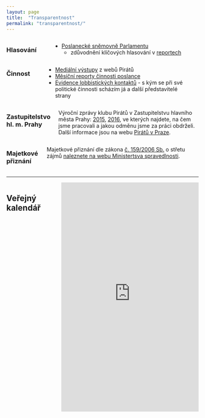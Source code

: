 ```yaml
---
layout: page
title:  "Transparentnost"
permalink: "transparentnost/"
---
```


<div class="row content-block">
  <div class="small-12 medium-6 columns">
    <h3>Hlasování</h3>
	<p>
      <ul>
        <li><a href="http://www.psp.cz/sqw/hlasovani.sqw?id=6488">Poslanecké sněmovně Parlamentu</a>
		<ul>
			<li>zdůvodnění klíčových hlasování v <a href="https://www.mikulas-peksa.eu/kategorie#report">reportech</a></li>
		</ul>
</li>
      </ul>
	</p>
  </div>

  <div class="small-12 medium-6 columns">
    <h3>Činnost</h3>
    <p>
      <ul>
        <li><a href="https://www.profant.eu/medialni-vystupy/">Mediální výstupy</a> z webů Pirátů</li>
        <li><a href="https://forum.pirati.cz/poslanci-f884/report-poslance-ondrej-profant-t39019.html">Měsíční reporty činnosti poslance</a></li>
        <li><a href="https://evidence.pirati.cz/author/8/">Evidence lobbistických kontaktů</a> - s kým se při své politické činnosti scházím já a další představitelé strany</li>
      </ul>
    </p>
  </div>

  <div class="small-12 medium-6 columns">
    <h3>Zastupitelstvo hl. m. Prahy</h3>
    <p>
    Výroční zprávy klubu Pirátů v Zastupitelstvu hlavního města Prahy:
    <a href="https://github.com/pirati-cz/KlubPraha/blob/master/materialy/vyrocni-zprava/vyrocni-zprava.pdf">2015</a>,
    <a href="https://github.com/pirati-cz/KlubPraha/blob/master/materialy/vyrocni-zprava-2016/vyrocni-zprava-2016.pdf">2016</a>, ve kterých najdete, na čem jsme pracovali a jakou odměnu jsme za práci obdrželi. Další informace jsou na webu <a href="https://praha.pirati.cz/aktuality/">Pirátů v Praze</a>.
    </p>
  </div>

  <div class="small-12 medium-6 columns">
    <h3>Majetkové přiznání</h3>
    <p>Majetkové přiznání dle zákona <a href="https://www.zakonyprolidi.cz/cs/2006-159">č. 159/2006 Sb.</a> o střetu zájmů <a href="https://cro.justice.cz/verejnost/funkcionari/form/605352ba-64c3-494a-8ac9-c06ef05544cf">naleznete na webu Ministertsva spravedlnosti</a>.
    </p>
  </div>
</div>

<hr>

<div class="row">
  <div class="small-12 columns">
    <h2>Veřejný kalendář</h2>

<iframe src="https://calendar.google.com/calendar/embed?showTitle=0&amp;showPrint=0&amp;showCalendars=0&amp;showTz=0&amp;mode=WEEK&amp;height=600&amp;wkst=2&amp;hl=cs&amp;bgcolor=%23FFFFFF&amp;src=re22cium9203etd7jv7crbf7ck%40group.calendar.google.com&amp;color=%231B887A&amp;ctz=Europe%2FPrague" style="border-width:0" width="100%" height="600" frameborder="0" scrolling="no"></iframe>
  </div>
</div>
